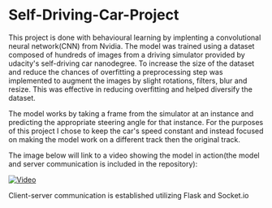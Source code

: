 # Self-Driving-Car-Project

This project is done with behavioural learning by implenting a convolutional neural network(CNN) from Nvidia. The model was trained using a dataset composed of hundreds of images from a driving simulator provided by udacity's self-driving car nanodegree. To increase the size of the dataset and reduce the chances of overfitting a preprocessing step was implemented to augment the images by slight rotations, filters, blur and resize. This was effective in reducing overfitting and helped diversify the dataset. 

The model works by taking a frame from the simulator at an instance and predicting the appropriate steering angle for that instance. For the purposes of this project I chose to keep the car's speed constant and instead focused on making the model work on a different track then the original track.

The image below will link to a video showing the model in action(the model and server communication is included in the repository):

[![Video](http://img.youtube.com/vi/E0NfMECe-SU/0.jpg)](https://www.youtube.com/watch?v=E0NfMECe-SU&t=100s)

Client-server communication is established utilizing Flask and Socket.io
